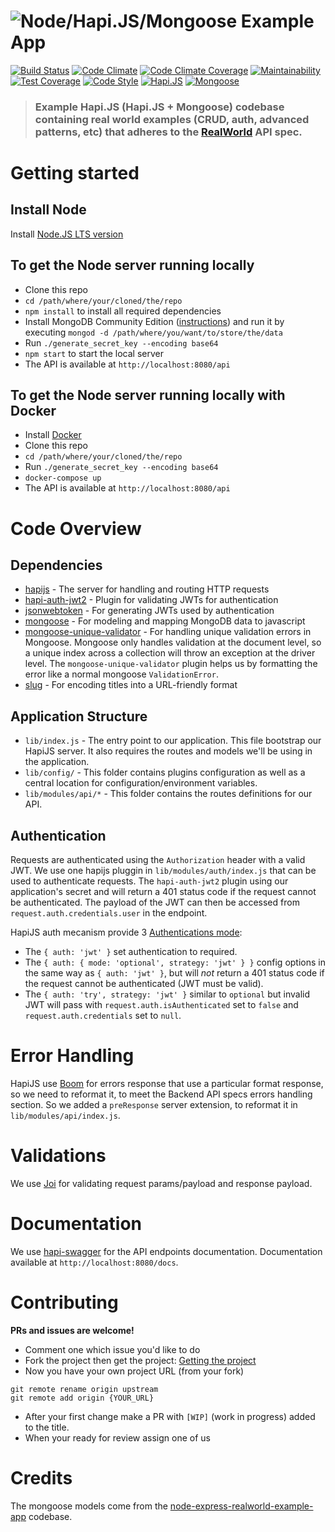 # ![Node/Hapi.JS/Mongoose Example App](.github/project-logo.png)

[![Build Status](https://img.shields.io/travis/guillaumemaka/realworld-starter-kit-hapijs.svg?branch=master&style=flat-square)](https://travis-ci.org/guillaumemaka/realworld-starter-kit-hapijs)
[![Code Climate](https://img.shields.io/codeclimate/github/guillaumemaka/realworld-starter-kit-hapijs.svg?style=flat-square)](https://codeclimate.com/github/guillaumemaka/realworld-starter-kit-hapijs)
[![Code Climate Coverage](https://img.shields.io/codeclimate/coverage/github/guillaumemaka/realworld-starter-kit-hapijs.svg?style=flat-square)](https://codeclimate.com/github/guillaumemaka/realworld-starter-kit-hapijs/coverage)
[![Maintainability](https://api.codeclimate.com/v1/badges/a99a88d28ad37a79dbf6/maintainability)](https://codeclimate.com/github/codeclimate/codeclimate/maintainability)
[![Test Coverage](https://api.codeclimate.com/v1/badges/a99a88d28ad37a79dbf6/test_coverage)](https://codeclimate.com/github/codeclimate/codeclimate/test_coverage)
[![Code Style](https://img.shields.io/badge/code_style-standard-brightgreen.svg?style=flat-square)](https://standardjs.com/)
[![Hapi.JS](https://img.shields.io/badge/hapi-v16.6.2-blue.svg?style=flat-square)](https://hapijs.com)
[![Mongoose](https://img.shields.io/badge/mongoose-v4.11.1-blue.svg?style=flat-square)](http://mongoosejs.com/)

> ### Example Hapi.JS (Hapi.JS + Mongoose) codebase containing real world examples (CRUD, auth, advanced patterns, etc) that adheres to the [RealWorld](https://github.com/gothinkster/realworld-example-apps) API spec.

# Getting started

## Install Node

Install [Node.JS LTS version](https://nodejs.org/en/download/) 

## To get the Node server running locally

- Clone this repo
- `cd /path/where/your/cloned/the/repo`
- `npm install` to install all required dependencies
- Install MongoDB Community Edition ([instructions](https://docs.mongodb.com/manual/installation/#tutorials)) and run it by executing `mongod -d /path/where/you/want/to/store/the/data`
- Run `./generate_secret_key --encoding base64`
- `npm start` to start the local server
- The API is available at `http://localhost:8080/api`

## To get the Node server running locally with Docker

- Install [Docker](https://docs.docker.com/engine/installation/)
- Clone this repo
- `cd /path/where/your/cloned/the/repo`
- Run `./generate_secret_key --encoding base64`
- `docker-compose up`
- The API is available at `http://localhost:8080/api`

# Code Overview

## Dependencies

- [hapijs](https://github.com/hapijs/hapi) - The server for handling and routing HTTP requests
- [hapi-auth-jwt2](https://github.com/dwyl/hapi-auth-jwt2) - Plugin for validating JWTs for authentication
- [jsonwebtoken](https://github.com/auth0/node-jsonwebtoken) - For generating JWTs used by authentication
- [mongoose](https://github.com/Automattic/mongoose) - For modeling and mapping MongoDB data to javascript 
- [mongoose-unique-validator](https://github.com/blakehaswell/mongoose-unique-validator) - For handling unique validation errors in Mongoose. Mongoose only handles validation at the document level, so a unique index across a collection will throw an exception at the driver level. The `mongoose-unique-validator` plugin helps us by formatting the error like a normal mongoose `ValidationError`.
- [slug](https://github.com/dodo/node-slug) - For encoding titles into a URL-friendly format

## Application Structure

- `lib/index.js` - The entry point to our application. This file bootstrap our HapiJS server. It also requires the routes and models we'll be using in the application.
- `lib/config/` - This folder contains plugins configuration as well as a central location for configuration/environment variables.
- `lib/modules/api/*` - This folder contains the routes definitions for our API.

## Authentication

Requests are authenticated using the `Authorization` header with a valid JWT. We use one hapijs pluggin in `lib/modules/auth/index.js` that can be used to authenticate requests. The `hapi-auth-jwt2` plugin using our application's secret and will return a 401 status code if the request cannot be authenticated. The payload of the JWT can then be accessed from `request.auth.credentials.user` in the endpoint. 

HapiJS auth mecanism provide 3 [Authentications mode](https://hapijs.com/api#route-options):

- The `{ auth: 'jwt' }` set authentication to required.
- The `{ auth: { mode: 'optional', strategy: 'jwt' } }` config options in the same way as `{ auth: 'jwt' }`, but will *not* return a 401 status code if the request cannot be authenticated (JWT must be valid).
- The `{ auth: 'try', strategy: 'jwt' }` similar to `optional` but invalid JWT will pass with `request.auth.isAuthenticated` set to `false` and `request.auth.credentials` set to `null`.

# Error Handling

 HapiJS use [Boom](https://github.com/hapijs/boom) for errors response that use a particular format response, so we need to reformat it, to meet the Backend API specs errors handling section. So we added a `preResponse` server extension, to reformat it in `lib/modules/api/index.js`. 

# Validations

We use [Joi](https://github.com/hapijs/joi) for validating request params/payload and response payload.

# Documentation

We use [hapi-swagger](https://github.com/glennjones/hapi-swagger) for the API endpoints documentation. Documentation available at `http://localhost:8080/docs`.

# Contributing 

**PRs and issues are welcome!**

- Comment one which issue you'd like to do
- Fork the project then get the project: [Getting the project](#getting-started)
- Now you have your own project URL (from your fork)

```
git remote rename origin upstream
git remote add origin {YOUR_URL}
```

- After your first change make a PR with `[WIP]` (work in progress) added to the title. 
- When your ready for review assign one of us

# Credits

The mongoose models come from the [node-express-realworld-example-app](https://github.com/gothinkster/node-express-realworld-example-app) codebase.
